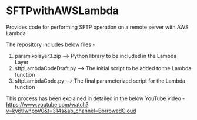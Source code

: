 # SFTPwithAWSLambda
Provides code for performing SFTP operation on a remote server with AWS Lambda

The repository includes below files -
1. paramikolayer3.zip --> Python library to be included in the Lambda Layer
2. sftpLambdaCodeDraft.py --> The initial script to be added to the Lambda function
3. sftpLambdaCode.py --> The final parameterized script for the Lambda function

This process has been explained in detailed in the below YouTube video - https://www.youtube.com/watch?v=ky6tIwhpoV0&t=314s&ab_channel=BorrowedCloud
